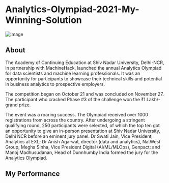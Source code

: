 # Analytics-Olympiad-2021-My-Winning-Solution
![image](https://analyticsindiamag.com/wp-content/uploads/2021/12/ShivNadar_AIM.jpg)

## About

The Academy of Continuing Education at Shiv Nadar University, Delhi-NCR, in partnership with MachineHack, launched the annual Analytics Olympiad for data scientists and machine learning professionals. It was an opportunity for participants to showcase their technical skills and potential in business analytics to prospective employers. 

The competition began on October 21 and was concluded on November 27. The participant who cracked Phase #3 of the challenge won the ₹1 Lakh/- grand prize.

The event was a roaring success. The Olympiad received over 1000 registrations from across the country. After undergoing a stringent qualifying round, 250 participants were selected, of which the top ten got an opportunity to give an in-person presentation at Shiv Nadar University, Delhi NCR before an eminent jury panel. Dr Swati Jain, Vice President, Analytics at EXL; Dr Anish Agarwal, director (data and analytics), NatWest Group; Megha Sinha, Vice President Digital (AI/ML/MLOps), Genpact; and Manoj Madhusudanan, Head of Dunnhumby India formed the jury for the Analytics Olympiad.

## My Performance

